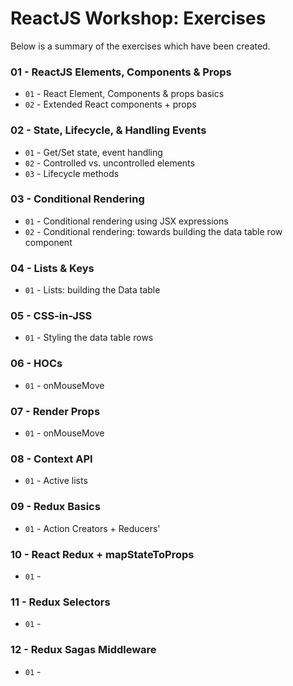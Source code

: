 # ReactJS Workshop: Exercises

Below is a summary of the exercises which have been created.

### 01 - ReactJS Elements, Components & Props
- `01` - React Element, Components & props basics
- `02` - Extended React components + props

### 02 - State, Lifecycle, & Handling Events
- `01` - Get/Set state, event handling
- `02` - Controlled vs. uncontrolled elements
- `03` - Lifecycle methods

### 03 - Conditional Rendering
- `01` - Conditional rendering using JSX expressions
- `02` - Conditional rendering: towards building the data table row component

### 04 - Lists & Keys
- `01` - Lists: building the Data table

### 05 - CSS-in-JSS
- `01` - Styling the data table rows

### 06 - HOCs
- `01` - onMouseMove

### 07 - Render Props
- `01` - onMouseMove

### 08 - Context API
- `01` - Active lists

### 09 - Redux Basics
- `01` - Action Creators + Reducers'

### 10 - React Redux + mapStateToProps
- `01` -

### 11 - Redux Selectors
- `01` -

### 12 - Redux Sagas Middleware
- `01` -
